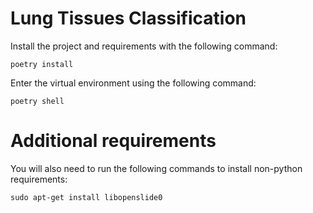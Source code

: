 # Lung Tissues Classification

Install the project and requirements with the following command:

`poetry install`

Enter the virtual environment using the following command:

`poetry shell`

# Additional requirements

You will also need to run the following commands to install non-python requirements:

`sudo apt-get install libopenslide0`